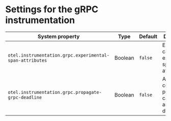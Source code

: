 # Settings for the gRPC instrumentation

| System property | Type | Default | Description                                                  |
|---|---|---|--------------------------------------------------------------|
| `otel.instrumentation.grpc.experimental-span-attributes` | Boolean | `false` | Enable the capture of experimental span attributes.          |
| `otel.instrumentation.grpc.propagate-grpc-deadline` | Boolean | `false` | Allow gRPC contexts to propagate cancellation and deadlines. |
